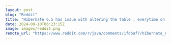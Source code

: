 ```yaml
---
layout: post
blog: "Reddit"
title: "Hibernate 6.5 has issue with altering the table , everytime on startup , especially the column definition if its TEXT, even if you keep it false"
date: 2024-09-10T06:23:15Z
image: images/reddit.png
remote_url: "https://www.reddit.com/r/java/comments/1fdbaf7/hibernate_65_has_issue_with_altering_the_table/"
---
```

